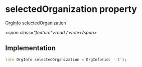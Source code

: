 


# selectedOrganization property







[OrgInfo](../../models_organization_org_info/OrgInfo-class.md) selectedOrganization
  
_\<span class="feature"\>read / write\</span\>_






## Implementation

```dart
late OrgInfo selectedOrganization = OrgInfo(id: '-1');
```







